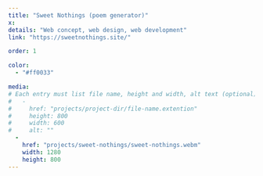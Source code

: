 ```yaml
---
title: "Sweet Nothings (poem generator)"
x:
details: "Web concept, web design, web development"
link: "https://sweetnothings.site/"

order: 1

color: 
  - "#ff0033"

media: 
# Each entry must list file name, height and width, alt text (optional)
#   -
#     href: "projects/project-dir/file-name.extention"
#     height: 800
#     width: 600
#     alt: ""
  -
    href: "projects/sweet-nothings/sweet-nothings.webm"
    width: 1280
    height: 800
---
```

